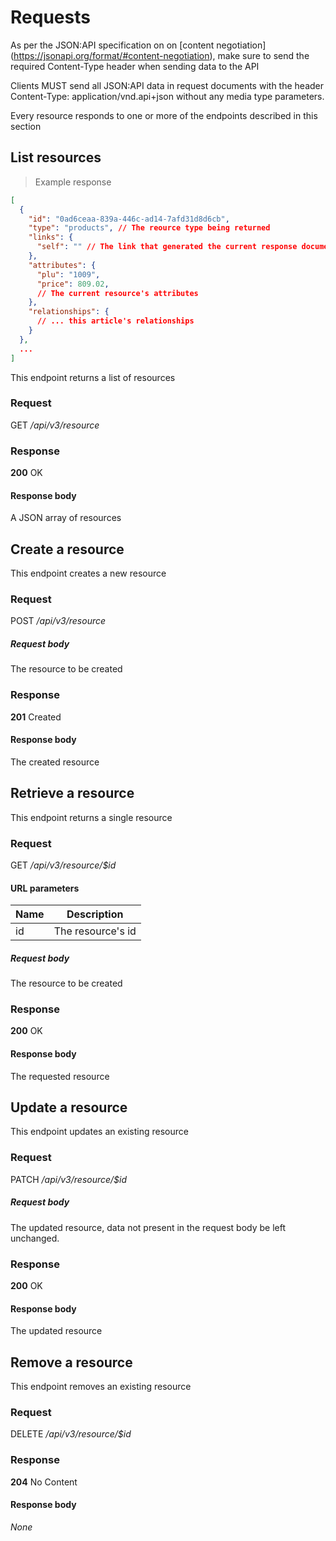 

# Requests

As per the JSON:API specification on on [content negotiation]
(https://jsonapi.org/format/#content-negotiation), make sure to send the required Content-Type
header when sending data to the API

<aside class="notice">
  Clients MUST send all JSON:API data in request documents with the header Content-Type: application/vnd.api+json without any media type parameters.
</aside>

Every resource responds to one or more of the endpoints described in this section




## List resources

> Example response

```json
[
  {
    "id": "0ad6ceaa-839a-446c-ad14-7afd31d8d6cb",
    "type": "products", // The reource type being returned
    "links": {
      "self": "" // The link that generated the current response document.
    },
    "attributes": {
      "plu": "1009",
      "price": 809.02,
      // The current resource's attributes
    },
    "relationships": {
      // ... this article's relationships
    }
  },
  ...
]
```

This endpoint returns a list of resources

### Request

GET */api/v3/resource*


### Response

**200** OK

#### Response body

A JSON array of resources




## Create a resource

This endpoint creates a new resource

### Request

POST */api/v3/resource*

##### Request body

The resource to be created

### Response

**201** Created

#### Response body

The created resource




## Retrieve a resource

This endpoint returns a single resource

### Request

GET */api/v3/resource/$id*

#### URL parameters

| Name | Description |
| ---- | ----------- |
| id   | The resource's id |

##### Request body

The resource to be created

### Response

**200** OK

#### Response body

The requested resource




## Update a resource

This endpoint updates an existing resource

### Request

PATCH */api/v3/resource/$id*

##### Request body

The updated resource, data not present in the request body be left unchanged.

### Response

**200** OK

#### Response body

The updated resource




## Remove a resource

This endpoint removes an existing resource

### Request

DELETE */api/v3/resource/$id*

### Response

**204** No Content

#### Response body

*None*


